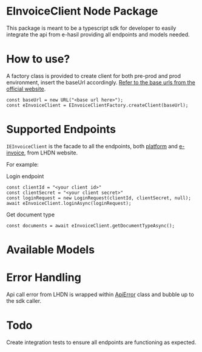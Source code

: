 # EInvoiceClient Node Package
This package is meant to be a typescript sdk for developer to easily integrate the api from e-hasil providing all endpoints and models needed.

# How to use?
A factory class is provided to create client for both pre-prod and prod environment, insert the baseUrl accordingly. [Refer to the base urls from the official website](https://sdk.myinvois.hasil.gov.my/faq/#what-are-the-environment-urls).

```
const baseUrl = new URL("<base url here>");
const eInvoiceClient = EInvoiceClientFactory.createClient(baseUrl);
```

# Supported Endpoints
`IEInvoiceClient` is the facade to all the endpoints, both [platform](https://sdk.myinvois.hasil.gov.my/api/) and [e-invoice](https://sdk.myinvois.hasil.gov.my/einvoicingapi/), from LHDN website.

For example:

Login endpoint
```
const clientId = "<your client id>"
const clientSecret = "<your client secret>"
const loginRequest = new LoginRequest(clientId, clientSecret, null);
await eInvoiceClient.loginAsync(loginRequest);
```

Get document type
```
const documents = await eInvoiceClient.getDocumentTypeAsync();
```

# Available Models

# Error Handling
Api call error from LHDN is wrapped within [ApiError](https://github.com/geesoon/EInvoiceClient/blob/main/src/core/models/apiError.ts) class and bubble up to the sdk caller.

# Todo 
Create integration tests to ensure all endpoints are functioning as expected.
